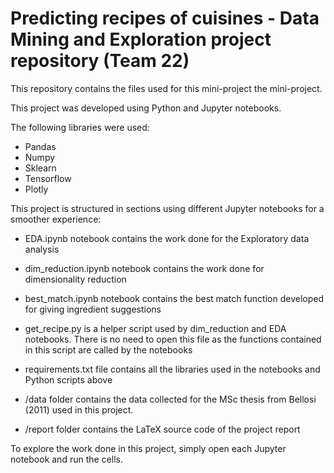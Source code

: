 # Predicting recipes of cuisines - Data Mining and Exploration project repository (Team 22)

This repository contains the files used for this mini-project the mini-project.

This project was developed using Python and Jupyter notebooks. 

The following libraries were used:
- Pandas
- Numpy
- Sklearn
- Tensorflow
- Plotly

This project is structured in sections using different Jupyter notebooks for a smoother experience:
- EDA.ipynb notebook contains the work done for the Exploratory data analysis
- dim_reduction.ipynb notebook contains the work done for dimensionality reduction
- best_match.ipynb notebook contains the best match function developed for giving ingredient suggestions
- get_recipe.py is a helper script used by dim_reduction and EDA notebooks. There is no need to open this file as the functions contained in this script are called by the notebooks 
- requirements.txt file contains all the libraries used in the notebooks and Python scripts above

- /data folder contains the data collected for the MSc thesis from Bellosi (2011) used in this project.
- /report folder contains the LaTeX source code of the project report

To explore the work done in this project, simply open each Jupyter notebook and run the cells.
